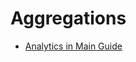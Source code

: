 # Aggregations

- [Analytics in Main Guide](https://www.elastic.co/guide/en/elasticsearch/guide/current/_analytics.html)
